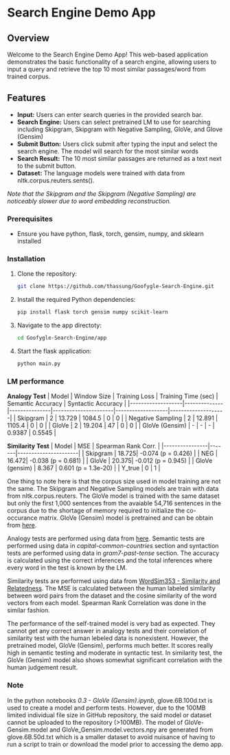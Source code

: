# Search Engine Demo App

## Overview

Welcome to the Search Engine Demo App! This web-based application demonstrates the basic functionality of a search engine, allowing users to input a query and retrieve the top 10 most similar passages/word from trained corpus.

## Features

- **Input:** Users can enter search queries in the provided search bar.
- **Search Engine:** Users can select pretrained LM to use for searching including Skipgram, Skipgram with Negative Sampling, GloVe, and Glove (Gensim)
- **Submit Button:** Users click submit after typing the input and select the search engine. The model will search for the most similar words
- **Search Result:** The 10 most similar passages are returned as a text next to the submit button.
- **Dataset:** The language models were trained with data from nltk.corpus.reuters.sents(). 

*Note that the Skipgram and the Skipgram (Negative Sampling) are noticeably slower due to word embedding reconstruction.*

### Prerequisites

- Ensure you have python, flask, torch, gensim, numpy, and sklearn installed

### Installation

1. Clone the repository:

   ```bash
   git clone https://github.com/thassung/Goofygle-Search-Engine.git
   ```

2. Install the required Python dependencies:

   ```bash
   pip install flask torch gensim numpy scikit-learn
   ```

3. Navigate to the app directoty:
   ```bash
   cd Goofygle-Search-Engine/app
   ```

4. Start the flask application:
   ```bash
   python main.py
   ```

### LM performance

__Analogy Test__
| Model             | Window Size | Training Loss | Training Time (sec) | Semantic Accuracy | Syntactic Accuracy |
|-------------------|--------------|---------------|----------------------|-------------------|--------------------|
| Skipgram          | 2            | 13.729        | 1084.5               | 0                 | 0                  |
| Negative Sampling | 2            | 12.891        | 1105.4               | 0                 | 0                  |
| GloVe             | 2            | 19.204        | 47                   | 0                 | 0                  |
| GloVe (Gensim)    | -            | -             | -                    | 0.9387            | 0.5545             |

__Similarity Test__
| Model          | MSE   | Spearman Rank Corr.  |
|----------------|-------|----------------------|
| Skipgram       | 18.725| -0.074 (p = 0.426)   |
| NEG            | 16.472| -0.038 (p = 0.681)   |
| GloVe          | 20.375| -0.012 (p = 0.945)   |
| GloVe (gensim) | 8.367 | 0.601 (p = 1.3e-20)  |
| Y_true         | 0     | 1                    |

One thing to note here is that the corpus size used in model training are not the same. The Skipgram and Negative Sampling models are train with data from nltk.corpus.reuters. The GloVe model is trained with the same dataset but only the first 1,000 sentences from the avaiable 54,716 sentences in the corpus due to the shortage of memory required to initialize the co-occurance matrix. GloVe (Gensim) model is pretrained and can be obtain from [here](https://nlp.stanford.edu/projects/glove/).

Analogy tests are performed using data from [here](https://www.fit.vutbr.cz/~imikolov/rnnlm/word-test.v1.txt). Semantic tests are performed using data in *capital-common-countries* section and syntaction tests are performed using data in *gram7-past-tense* section. The accuracy is calculated using the correct inferences and the total inferences where every word in the test is known by the LM.

Similarity tests are performed using data from [WordSim353 - Similarity and Relatedness](http://alfonseca.org/eng/research/wordsim353.html). The MSE is calculated between the human labeled similarity between word pairs from the dataset and the cosine similarity of the word vectors from each model. Spearman Rank Correlation was done in the similar fashion.

The performance of the self-trained model is very bad as expected. They cannot get any correct answer in analogy tests and their correlation of similarity test with the human lebeled data is nonexistent. However, the pretrained model, GloVe (Gensim), performs much better. It scores really high in semantic testing and moderate in syntactic test. In similarity test, the GloVe (Gensim) model also shows somewhat significant correlation with the human judgement result.

### Note

In the python notebooks *0.3 - GloVe (Gensim).ipynb*, glove.6B.100d.txt is used to create a model and perform tests. However, due to the 100MB limited individual file size in GitHub repository, the said model or dataset cannot be uploaded to the repository (>100MB). The model of GloVe-Gensim.model and GloVe_Gensim.model.vectors.npy are generated from glove.6B.50d.txt which is a smaller dataset to avoid nuisance of having to run a script to train or download the model prior to accessing the demo app.